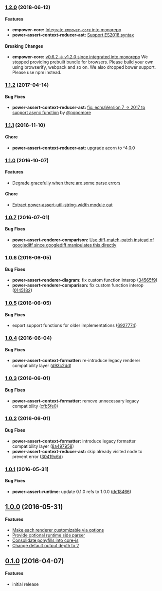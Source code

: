 ### [1.2.0](https://github.com/twada/power-assert-runtime/releases/tag/v1.2.0) (2018-06-12)


#### Features

* **empower-core:** [Integrate `empower-core` into monorepo](https://github.com/twada/power-assert-runtime/pull/21)
* **power-assert-context-reducer-ast:** [Support ES2018 syntax](https://github.com/twada/power-assert-runtime/pull/22)


#### Breaking Changes

* **empower-core:** [v0.6.2 -> v1.2.0 since integrated into monorepo](https://github.com/twada/power-assert-runtime/pull/21) We stopped providing prebuilt bundle for browsers. Please build your own using browserify, webpack and so on. We also dropped bower support. Please use npm instead.


### [1.1.2](https://github.com/twada/power-assert-runtime/releases/tag/v1.1.2) (2017-04-14)


#### Bug Fixes

* **power-assert-context-reducer-ast:** [fix: ecmaVersion 7 => 2017 to support async function](https://github.com/twada/power-assert-runtime/pull/17) by [@popomore](https://github.com/popomore)


### [1.1.1](https://github.com/twada/power-assert-runtime/releases/tag/v1.1.1) (2016-11-10)


#### Chore

* **power-assert-context-reducer-ast:** upgrade acorn to ^4.0.0


### [1.1.0](https://github.com/twada/power-assert-runtime/releases/tag/v1.1.0) (2016-10-07)


#### Features

* [Degrade gracefully when there are some parse errors](https://github.com/twada/power-assert-runtime/pull/15)


#### Chore

* [Extract power-assert-util-string-width module out](https://github.com/twada/power-assert-runtime/pull/14)


### [1.0.7](https://github.com/twada/power-assert-runtime/releases/tag/v1.0.7) (2016-07-01)


#### Bug Fixes

* **power-assert-renderer-comparison:** [Use diff-match-patch instead of googlediff since googlediff manipulates this directly](https://github.com/twada/power-assert-runtime/pull/13)


### [1.0.6](https://github.com/twada/power-assert-runtime/releases/tag/v1.0.6) (2016-06-05)


#### Bug Fixes

* **power-assert-renderer-diagram:** fix custom function interop ([34565f9](https://github.com/twada/power-assert-runtime/commit/34565f9baa3235b11d60602d9b979b64d1e7332e))
* **power-assert-renderer-comparison:** fix custom function interop ([0145182](https://github.com/twada/power-assert-runtime/commit/01451824f369f5520ae696605b26891d1a7ff95c))


### [1.0.5](https://github.com/twada/power-assert-runtime/releases/tag/v1.0.5) (2016-06-05)


#### Bug Fixes

* export support functions for older implementations ([6927774](https://github.com/twada/power-assert-runtime/commit/6927774dc19520e8ceb343cc915c7b52f8da584c))


### [1.0.4](https://github.com/twada/power-assert-runtime/releases/tag/v1.0.4) (2016-06-04)


#### Bug Fixes

* **power-assert-context-formatter:** re-introduce legacy renderer compatibility layer ([d93c2dd](https://github.com/twada/power-assert-runtime/commit/d93c2dd7f2cc91d6ea438f8cb1794e1619085f5a))


### [1.0.3](https://github.com/twada/power-assert-runtime/releases/tag/v1.0.3) (2016-06-01)


#### Bug Fixes

* **power-assert-context-formatter:** remove unnecessary legacy compatibility ([cfb5fe0](https://github.com/twada/power-assert-runtime/commit/cfb5fe04b0644c66c4a9a8b1e8c21b6befa9d779))


### [1.0.2](https://github.com/twada/power-assert-runtime/releases/tag/v1.0.2) (2016-06-01)


#### Bug Fixes

* **power-assert-context-formatter:** introduce legacy formatter compatibility layer ([8a497958](https://github.com/twada/power-assert-runtime/commit/8a4979584b1cfd87598d0e778e3dc27e2819b263))
* **power-assert-context-reducer-ast:** skip already visited node to prevent error ([30419c6d](https://github.com/twada/power-assert-runtime/commit/30419c6ddd1ffd3046ab44527ee40201928f1d8e))


### [1.0.1](https://github.com/twada/power-assert-runtime/releases/tag/v1.0.1) (2016-05-31)


#### Bug Fixes

* **power-assert-runtime:** update 0.1.0 refs to 1.0.0 ([dc18466](https://github.com/twada/power-assert-runtime/commit/dc18466adaf6fc9b86ca304a959ff32f206e166c))


## [1.0.0](https://github.com/twada/power-assert-runtime/releases/tag/v1.0.0) (2016-05-31)


#### Features

  * [Make each renderer customizable via options](https://github.com/twada/power-assert-runtime/pull/5)
  * [Provide optional runtime side parser](https://github.com/twada/power-assert-runtime/pull/7)
  * [Consolidate ponyfills into core-js](https://github.com/twada/power-assert-runtime/pull/8)
  * [Change default output depth to 2](https://github.com/twada/power-assert-runtime/pull/10)


## [0.1.0](https://github.com/twada/power-assert-runtime/releases/tag/v0.1.0) (2016-04-07)


#### Features

  * initial release
